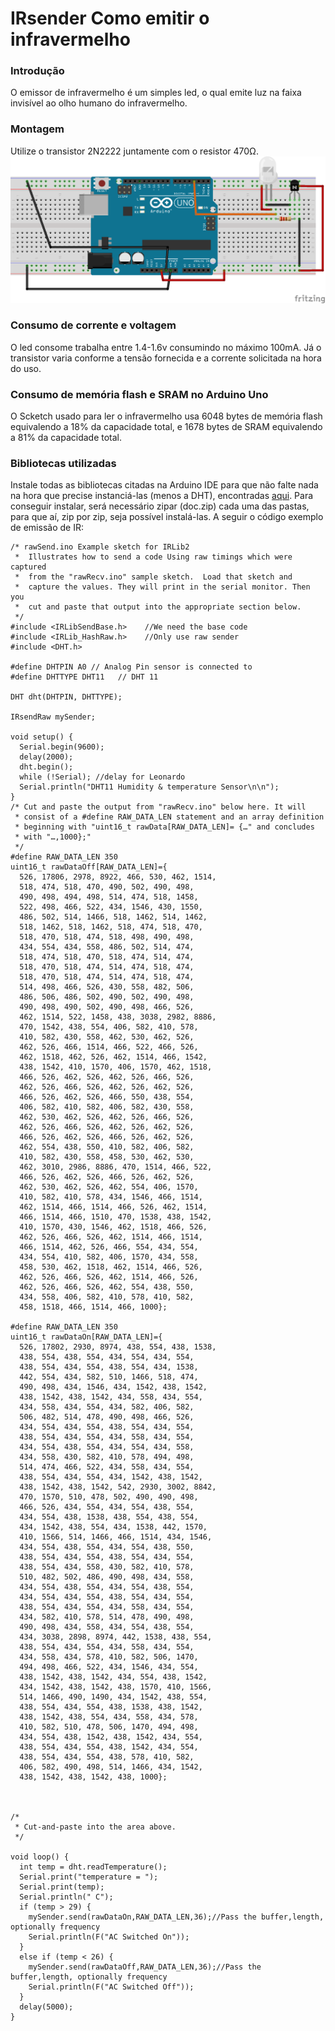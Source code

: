 
# IRsender Como emitir o infravermelho
### Introdução
O emissor de infravermelho é um simples led, o qual emite luz na faixa invisível ao olho humano do infravermelho. 
### Montagem
Utilize o transistor 2N2222 juntamente com o resistor 470Ω.
![a](a.png) 

### Consumo de corrente e voltagem
O led consome trabalha entre 1.4-1.6v consumindo no máximo 100mA. Já o transistor varia conforme a tensão fornecida e a corrente solicitada na hora do uso.
### Consumo de memória flash e SRAM no Arduino Uno
O Scketch usado para ler o infravermelho usa 6048 bytes de memória flash equivalendo a 18% da capacidade total, e 1678 bytes de SRAM equivalendo a 81% da capacidade total.
### Bibliotecas utilizadas
Instale todas as bibliotecas citadas na Arduino IDE para que não falte nada na hora que precise instanciá-las (menos a DHT), encontradas [aqui](https://github.com/akarsh98/Automatic-AC-Control-using-Arduino/tree/master/Libraries). Para conseguir instalar, será necessário zipar (doc.zip) cada uma das pastas, para que aí, zip por zip, seja possível instalá-las. A seguir o código exemplo de emissão de IR:
```
/* rawSend.ino Example sketch for IRLib2
 *  Illustrates how to send a code Using raw timings which were captured
 *  from the "rawRecv.ino" sample sketch.  Load that sketch and
 *  capture the values. They will print in the serial monitor. Then you
 *  cut and paste that output into the appropriate section below.
 */
#include <IRLibSendBase.h>    //We need the base code
#include <IRLib_HashRaw.h>    //Only use raw sender
#include <DHT.h>

#define DHTPIN A0 // Analog Pin sensor is connected to
#define DHTTYPE DHT11   // DHT 11
 
DHT dht(DHTPIN, DHTTYPE);

IRsendRaw mySender;

void setup() {
  Serial.begin(9600);
  delay(2000);
  dht.begin();
  while (!Serial); //delay for Leonardo
  Serial.println("DHT11 Humidity & temperature Sensor\n\n");
}
/* Cut and paste the output from "rawRecv.ino" below here. It will 
 * consist of a #define RAW_DATA_LEN statement and an array definition
 * beginning with "uint16_t rawData[RAW_DATA_LEN]= {…" and concludes
 * with "…,1000};"
 */
#define RAW_DATA_LEN 350
uint16_t rawDataOff[RAW_DATA_LEN]={
  526, 17806, 2978, 8922, 466, 530, 462, 1514, 
  518, 474, 518, 470, 490, 502, 490, 498, 
  490, 498, 494, 498, 514, 474, 518, 1458, 
  522, 498, 466, 522, 434, 1546, 430, 1550, 
  486, 502, 514, 1466, 518, 1462, 514, 1462, 
  518, 1462, 518, 1462, 518, 474, 518, 470, 
  518, 470, 518, 474, 518, 498, 490, 498, 
  434, 554, 434, 558, 486, 502, 514, 474, 
  518, 474, 518, 470, 518, 474, 514, 474, 
  518, 470, 518, 474, 514, 474, 518, 474, 
  518, 470, 518, 474, 514, 474, 518, 474, 
  514, 498, 466, 526, 430, 558, 482, 506, 
  486, 506, 486, 502, 490, 502, 490, 498, 
  490, 498, 490, 502, 490, 498, 466, 526, 
  462, 1514, 522, 1458, 438, 3038, 2982, 8886, 
  470, 1542, 438, 554, 406, 582, 410, 578, 
  410, 582, 430, 558, 462, 530, 462, 526, 
  462, 526, 466, 1514, 466, 522, 466, 526, 
  462, 1518, 462, 526, 462, 1514, 466, 1542, 
  438, 1542, 410, 1570, 406, 1570, 462, 1518, 
  466, 526, 462, 526, 462, 526, 466, 526, 
  462, 526, 466, 526, 462, 526, 462, 526, 
  466, 526, 462, 526, 466, 550, 438, 554, 
  406, 582, 410, 582, 406, 582, 430, 558, 
  462, 530, 462, 526, 462, 526, 466, 526, 
  462, 526, 466, 526, 462, 526, 462, 526, 
  466, 526, 462, 526, 466, 526, 462, 526, 
  462, 554, 438, 550, 410, 582, 406, 582, 
  410, 582, 430, 558, 458, 530, 462, 530, 
  462, 3010, 2986, 8886, 470, 1514, 466, 522, 
  466, 526, 462, 526, 466, 526, 462, 526, 
  462, 530, 462, 526, 462, 554, 406, 1570, 
  410, 582, 410, 578, 434, 1546, 466, 1514, 
  462, 1514, 466, 1514, 466, 526, 462, 1514, 
  466, 1514, 466, 1510, 470, 1538, 438, 1542, 
  410, 1570, 430, 1546, 462, 1518, 466, 526, 
  462, 526, 466, 526, 462, 1514, 466, 1514, 
  466, 1514, 462, 526, 466, 554, 434, 554, 
  434, 554, 410, 582, 406, 1570, 434, 558, 
  458, 530, 462, 1518, 462, 1514, 466, 526, 
  462, 526, 466, 526, 462, 1514, 466, 526, 
  462, 526, 466, 526, 462, 554, 438, 550, 
  434, 558, 406, 582, 410, 578, 410, 582, 
  458, 1518, 466, 1514, 466, 1000};

#define RAW_DATA_LEN 350
uint16_t rawDataOn[RAW_DATA_LEN]={
  526, 17802, 2930, 8974, 438, 554, 438, 1538, 
  438, 554, 438, 554, 434, 554, 434, 554, 
  438, 554, 434, 554, 438, 554, 434, 1538, 
  442, 554, 434, 582, 510, 1466, 518, 474, 
  490, 498, 434, 1546, 434, 1542, 438, 1542, 
  438, 1542, 438, 1542, 434, 558, 434, 554, 
  434, 558, 434, 554, 434, 582, 406, 582, 
  506, 482, 514, 478, 490, 498, 466, 526, 
  434, 554, 434, 554, 438, 554, 434, 554, 
  438, 554, 434, 554, 434, 558, 434, 554, 
  434, 554, 438, 554, 434, 554, 434, 558, 
  434, 558, 430, 582, 410, 578, 494, 498, 
  514, 474, 466, 522, 434, 558, 434, 554, 
  438, 554, 434, 554, 434, 1542, 438, 1542, 
  438, 1542, 438, 1542, 542, 2930, 3002, 8842, 
  470, 1570, 510, 478, 502, 490, 490, 498, 
  466, 526, 434, 554, 434, 554, 438, 554, 
  434, 554, 438, 1538, 438, 554, 438, 554, 
  434, 1542, 438, 554, 434, 1538, 442, 1570, 
  410, 1566, 514, 1466, 466, 1514, 434, 1546, 
  434, 554, 438, 554, 434, 554, 438, 550, 
  438, 554, 434, 554, 438, 554, 434, 554, 
  438, 554, 434, 558, 430, 582, 410, 578, 
  510, 482, 502, 486, 490, 498, 434, 558, 
  434, 554, 438, 554, 434, 554, 438, 554, 
  434, 554, 434, 554, 438, 554, 434, 554, 
  438, 554, 434, 554, 434, 558, 434, 554, 
  434, 582, 410, 578, 514, 478, 490, 498, 
  490, 498, 434, 558, 434, 554, 438, 554, 
  434, 3038, 2898, 8974, 442, 1538, 438, 554, 
  438, 554, 434, 554, 434, 558, 434, 554, 
  434, 558, 434, 578, 410, 582, 506, 1470, 
  494, 498, 466, 522, 434, 1546, 434, 554, 
  438, 1542, 438, 1542, 434, 554, 438, 1542, 
  434, 1542, 438, 1542, 438, 1570, 410, 1566, 
  514, 1466, 490, 1490, 434, 1542, 438, 554, 
  438, 554, 434, 554, 438, 1538, 438, 1542, 
  438, 1542, 438, 554, 434, 558, 434, 578, 
  410, 582, 510, 478, 506, 1470, 494, 498, 
  434, 554, 438, 1542, 438, 1542, 434, 554, 
  438, 554, 434, 554, 438, 1542, 434, 554, 
  438, 554, 434, 554, 438, 578, 410, 582, 
  406, 582, 490, 498, 514, 1466, 434, 1542, 
  438, 1542, 438, 1542, 438, 1000};



/*
 * Cut-and-paste into the area above.
 */
   
void loop() {
  int temp = dht.readTemperature();
  Serial.print("temperature = ");
  Serial.print(temp); 
  Serial.println(" C");
  if (temp > 29) {
    mySender.send(rawDataOn,RAW_DATA_LEN,36);//Pass the buffer,length, optionally frequency
    Serial.println(F("AC Switched On"));
  }
  else if (temp < 26) {
    mySender.send(rawDataOff,RAW_DATA_LEN,36);//Pass the buffer,length, optionally frequency
    Serial.println(F("AC Switched Off"));
  }
  delay(5000);
}
```
